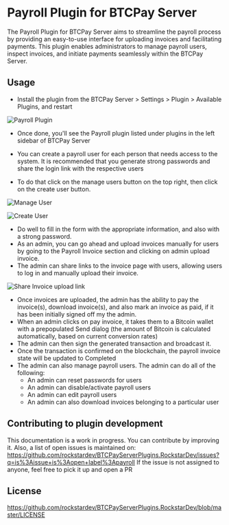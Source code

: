 ﻿# Payroll Plugin for BTCPay Server

The Payroll Plugin for BTCPay Server aims to streamline the payroll process by providing an easy-to-use interface for
uploading invoices and facilitating payments.
This plugin enables administrators to manage payroll users, inspect invoices, and initiate payments seamlessly within
the BTCPay Server.

## Usage

- Install the plugin from the BTCPay Server > Settings > Plugin > Available Plugins, and restart

![Payroll Plugin](https://github.com/btcpayserver/btcpayserver/assets/47084273/a918ff08-7444-4b69-a2ca-b75e38f19bcc)

- Once done, you'll see the Payroll plugin listed under plugins in the left sidebar of BTCPay Server
- You can create a payroll user for each person that needs access to the system. It is recommended that you generate
  strong passwords and share the login link with the respective users

- To do that click on the manage users button on the top right, then click on the create user button.

![Manage User](https://github.com/btcpayserver/btcpayserver/assets/47084273/629e0d3d-db67-489a-baa1-c7b2eb11932a)

![Create User](https://github.com/btcpayserver/btcpayserver/assets/47084273/9d27aa5e-f187-4b58-b758-320125be277f)

- Do well to fill in the form with the appropriate information, and also with a strong password.
- As an admin, you can go ahead and upload invoices manually for users by going to the Payroll Invoice section and
  clicking on admin upload invoice.
- The admin can share links to the invoice page with users, allowing users to log in and manually upload their invoice.

![Share Invoice upload link](https://github.com/btcpayserver/btcpayserver/assets/47084273/f654d1f7-4114-4b46-8f3e-b9410cec95ed)

- Once invoices are uploaded, the admin has the ability to pay the invoice(s), download invoice(s), and also mark an
  invoice as paid, if it has been initially signed off my the admin.
- When an admin clicks on pay invoice, it takes them to a Bitcoin wallet with a prepopulated Send dialog (the amount of
  Bitcoin is calculated automatically, based on current conversion rates)
- The admin can then sign the generated transaction and broadcast it.
- Once the transaction is confirmed on the blockchain, the payroll invoice state will be updated to Completed
- The admin can also manage payroll users. The admin can do all of the following:
    - An admin can reset passwords for users
    - An admin can disable/activate payroll users
    - An admin can edit payroll users
    - An admin can also download invoices belonging to a particular user

## Contributing to plugin development

This documentation is a work in progress. You can contribute by improving it.
Also, a list of open issues is maintained
on: https://github.com/rockstardev/BTCPayServerPlugins.RockstarDev/issues?q=is%3Aissue+is%3Aopen+label%3Apayroll
If the issue is not assigned to anyone, feel free to pick it up and open a PR

## License

https://github.com/rockstardev/BTCPayServerPlugins.RockstarDev/blob/master/LICENSE
